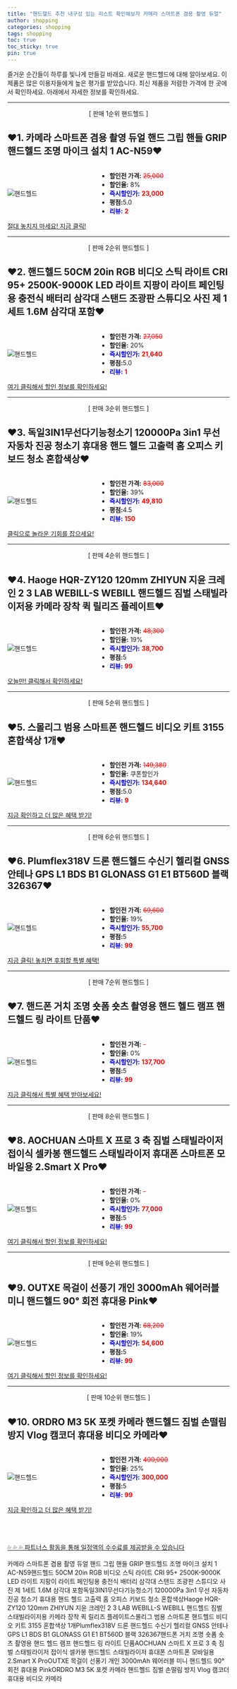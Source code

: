 ```yaml
---
title: "핸드헬드 추천 내구성 있는 리스트 확인해보자 카메라 스마트폰 겸용 촬영 듀얼"
author: shopping
categories: shopping
tags: shopping
toc: true
toc_sticky: true
pin: true
---
```

즐거운 순간들이 하루를 빛나게 만들길 바래요. 새로운 핸드헬드에 대해 알아보세요. 이 제품은 많은 이용자들에게 높은 평가를 받았습니다. 최신 제품을 저렴한 가격에 한 곳에서 확인하세요. 아래에서 자세한 정보를 확인하세요.

---
<p class="toplist" style="margin: 0 auto; display: block; width: fit-content;">[ 판매 1순위 핸드헬드 ]</p>

<h2><strong>❤️1. 카메라 스마트폰 겸용 촬영 듀얼 핸드 그립 핸들 GRIP 핸드헬드 조명 마이크 설치 1 AC-N59❤️</strong></h2>

<div style="display: flex; align-items: center;">
    <div style="flex: 0.4;">
        <img src="https://thumbnail8.coupangcdn.com/thumbnails/remote/230x230ex/image/vendor_inventory/18a3/23a80322b8e0c861f30ef128e6501911b72087c382b9a83fa288009c5710.jpg" alt="핸드헬드" style="max-width: 100%;">
    </div>
    <div style="flex: 0.6; margin-left: 10px;">
        <ul>
            <li><strong>할인전 가격:</strong> <del style="color: red;">25,000</del></li>
            <li><strong>할인율:</strong> 8%</li>
            <li><span style='color:blue'><strong>즉시할인가:</strong></span> <span style='color:red'><strong>23,000</strong></span></li>
            <li><strong>평점:</strong>5.0</li>
            <li><span style='color:blue'><strong>리뷰:</strong></span> <span style='color:red'><strong>2</strong></span></li>
        </ul>
    </div>
</div>
<div class="center">
    <a href="https://William4Davisa.github.io?lptag=AF9450613&subid=githubio&pageKey=7821892395&traceid=V0-153&itemId=21247927538&vendorItemId=88810346435" class="myButton">
        절대 놓치지 마세요! 지금 클릭!
    </a>
</div>


---
<p class="toplist" style="margin: 0 auto; display: block; width: fit-content;">[ 판매 2순위 핸드헬드 ]</p>

<h2><strong>❤️2. 핸드헬드 50CM 20in RGB 비디오 스틱 라이트 CRI 95+ 2500K-9000K LED 라이트 지팡이 라이트 페인팅용 충전식 배터리 삼각대 스탠드 조광판 스튜디오 사진 제 1세트 1.6M 삼각대 포함❤️</strong></h2>

<div style="display: flex; align-items: center;">
    <div style="flex: 0.4;">
        <img src="https://thumbnail9.coupangcdn.com/thumbnails/remote/230x230ex/image/vendor_inventory/5b88/6489e3742162a10826b386640311d488bea828fbf87d4a12707c86c9f8da.jpg" alt="핸드헬드" style="max-width: 100%;">
    </div>
    <div style="flex: 0.6; margin-left: 10px;">
        <ul>
            <li><strong>할인전 가격:</strong> <del style="color: red;">27,050</del></li>
            <li><strong>할인율:</strong> 20%</li>
            <li><span style='color:blue'><strong>즉시할인가:</strong></span> <span style='color:red'><strong>21,640</strong></span></li>
            <li><strong>평점:</strong>5.0</li>
            <li><span style='color:blue'><strong>리뷰:</strong></span> <span style='color:red'><strong>1</strong></span></li>
        </ul>
    </div>
</div>
<div class="center">
    <a href="https://William4Davisa.github.io?lptag=AF9450613&subid=githubio&pageKey=8068353627&traceid=V0-153&itemId=22699866646&vendorItemId=89735500708" class="myButton">
        여기 클릭해서 할인 정보를 확인하세요!
    </a>
</div>


---
<p class="toplist" style="margin: 0 auto; display: block; width: fit-content;">[ 판매 3순위 핸드헬드 ]</p>

<h2><strong>❤️3. 독일3IN1무선다기능청소기 120000Pa 3in1 무선 자동차 진공 청소기 휴대용 핸드 헬드 고출력 홈 오피스 키보드 청소 혼합색상❤️</strong></h2>

<div style="display: flex; align-items: center;">
    <div style="flex: 0.4;">
        <img src="https://thumbnail6.coupangcdn.com/thumbnails/remote/230x230ex/image/vendor_inventory/b902/8f14211fe5308ef8d7999c1dc0eefe3cc8c1d9668e06a5780fcd0943584d.jpg" alt="핸드헬드" style="max-width: 100%;">
    </div>
    <div style="flex: 0.6; margin-left: 10px;">
        <ul>
            <li><strong>할인전 가격:</strong> <del style="color: red;">83,000</del></li>
            <li><strong>할인율:</strong> 39%</li>
            <li><span style='color:blue'><strong>즉시할인가:</strong></span> <span style='color:red'><strong>49,810</strong></span></li>
            <li><strong>평점:</strong>4.5</li>
            <li><span style='color:blue'><strong>리뷰:</strong></span> <span style='color:red'><strong>150</strong></span></li>
        </ul>
    </div>
</div>
<div class="center">
    <a href="https://William4Davisa.github.io?lptag=AF9450613&subid=githubio&pageKey=7506157706&traceid=V0-153&itemId=19658268811&vendorItemId=89819784442" class="myButton">
        클릭으로 놀라운 기회를 잡으세요!
    </a>
</div>


---
<p class="toplist" style="margin: 0 auto; display: block; width: fit-content;">[ 판매 4순위 핸드헬드 ]</p>

<h2><strong>❤️4. Haoge HQR-ZY120 120mm ZHIYUN 지윤 크레인 2 3 LAB WEBILL-S WEBILL 핸드헬드 짐벌 스태빌라이저용 카메라 장착 퀵 릴리즈 플레이트❤️</strong></h2>

<div style="display: flex; align-items: center;">
    <div style="flex: 0.4;">
        <img src="https://thumbnail7.coupangcdn.com/thumbnails/remote/230x230ex/image/vendor_inventory/378e/74838b1091da3972cd83e798c819baf90b2825d44218c54d85c0f9bc7ca7.jpg" alt="핸드헬드" style="max-width: 100%;">
    </div>
    <div style="flex: 0.6; margin-left: 10px;">
        <ul>
            <li><strong>할인전 가격:</strong> <del style="color: red;">48,300</del></li>
            <li><strong>할인율:</strong> 19%</li>
            <li><span style='color:blue'><strong>즉시할인가:</strong></span> <span style='color:red'><strong>38,700</strong></span></li>
            <li><strong>평점:</strong>5</li>
            <li><span style='color:blue'><strong>리뷰:</strong></span> <span style='color:red'><strong>99</strong></span></li>
        </ul>
    </div>
</div>
<div class="center">
    <a href="https://William4Davisa.github.io?lptag=AF9450613&subid=githubio&pageKey=7691344700&traceid=V0-153&itemId=20568844695&vendorItemId=90777427621" class="myButton">
        오늘만! 클릭해서 확인하세요!
    </a>
</div>


---
<p class="toplist" style="margin: 0 auto; display: block; width: fit-content;">[ 판매 5순위 핸드헬드 ]</p>

<h2><strong>❤️5. 스몰리그 범용 스마트폰 핸드헬드 비디오 키트 3155 혼합색상 1개❤️</strong></h2>

<div style="display: flex; align-items: center;">
    <div style="flex: 0.4;">
        <img src="https://thumbnail6.coupangcdn.com/thumbnails/remote/230x230ex/image/rs_quotation_api/t4tyb1dk/ba72a472a6504041b3b1e33dafe1c2fa.jpg" alt="핸드헬드" style="max-width: 100%;">
    </div>
    <div style="flex: 0.6; margin-left: 10px;">
        <ul>
            <li><strong>할인전 가격:</strong> <del style="color: red;">149,380</del></li>
            <li><strong>할인율:</strong> 쿠폰할인가</li>
            <li><span style='color:blue'><strong>즉시할인가:</strong></span> <span style='color:red'><strong>134,640</strong></span></li>
            <li><strong>평점:</strong>5.0</li>
            <li><span style='color:blue'><strong>리뷰:</strong></span> <span style='color:red'><strong>9</strong></span></li>
        </ul>
    </div>
</div>
<div class="center">
    <a href="https://William4Davisa.github.io?lptag=AF9450613&subid=githubio&pageKey=4896363839&traceid=V0-153&itemId=6384301954&vendorItemId=73679332888" class="myButton">
        지금 확인하고 더 많은 혜택 받기!
    </a>
</div>


---
<p class="toplist" style="margin: 0 auto; display: block; width: fit-content;">[ 판매 6순위 핸드헬드 ]</p>

<h2><strong>❤️6. Plumflex318V 드론 핸드헬드 수신기 헬리컬 GNSS 안테나 GPS L1 BDS B1 GLONASS G1 E1 BT560D 블랙 326367❤️</strong></h2>

<div style="display: flex; align-items: center;">
    <div style="flex: 0.4;">
        <img src="https://thumbnail8.coupangcdn.com/thumbnails/remote/230x230ex/image/vendor_inventory/7d04/7c98ca56cb8a8edd1fd60f3bb8258a1e5e1487df45ce566be982c8e33928.jpg" alt="핸드헬드" style="max-width: 100%;">
    </div>
    <div style="flex: 0.6; margin-left: 10px;">
        <ul>
            <li><strong>할인전 가격:</strong> <del style="color: red;">69,600</del></li>
            <li><strong>할인율:</strong> 19%</li>
            <li><span style='color:blue'><strong>즉시할인가:</strong></span> <span style='color:red'><strong>55,700</strong></span></li>
            <li><strong>평점:</strong>5</li>
            <li><span style='color:blue'><strong>리뷰:</strong></span> <span style='color:red'><strong>99</strong></span></li>
        </ul>
    </div>
</div>
<div class="center">
    <a href="https://William4Davisa.github.io?lptag=AF9450613&subid=githubio&pageKey=8216235241&traceid=V0-153&itemId=23599838777&vendorItemId=90713559368" class="myButton">
        지금 클릭! 놓치면 후회할 특별 혜택!
    </a>
</div>


---
<p class="toplist" style="margin: 0 auto; display: block; width: fit-content;">[ 판매 7순위 핸드헬드 ]</p>

<h2><strong>❤️7. 핸드폰 거치 조명 숏폼 숏츠 촬영용 핸드 헬드 램프 핸드헬드 링 라이트 단품❤️</strong></h2>

<div style="display: flex; align-items: center;">
    <div style="flex: 0.4;">
        <img src="https://thumbnail9.coupangcdn.com/thumbnails/remote/230x230ex/image/vendor_inventory/ae27/479b51c06ef4294285f9a37fe82760e3e72352f6d06b346dc5dd82328329.jpg" alt="핸드헬드" style="max-width: 100%;">
    </div>
    <div style="flex: 0.6; margin-left: 10px;">
        <ul>
            <li><strong>할인전 가격:</strong> <del style="color: red;">-</del></li>
            <li><strong>할인율:</strong> 0%</li>
            <li><span style='color:blue'><strong>즉시할인가:</strong></span> <span style='color:red'><strong>137,700</strong></span></li>
            <li><strong>평점:</strong>5</li>
            <li><span style='color:blue'><strong>리뷰:</strong></span> <span style='color:red'><strong>99</strong></span></li>
        </ul>
    </div>
</div>
<div class="center">
    <a href="https://William4Davisa.github.io?lptag=AF9450613&subid=githubio&pageKey=8069306317&traceid=V0-153&itemId=22704555481&vendorItemId=89740104596" class="myButton">
        지금 클릭해서 특별 혜택 받아보세요!
    </a>
</div>


---
<p class="toplist" style="margin: 0 auto; display: block; width: fit-content;">[ 판매 8순위 핸드헬드 ]</p>

<h2><strong>❤️8. AOCHUAN 스마트 X 프로 3 축 짐벌 스태빌라이저 접이식 셀카봉 핸드헬드 스태빌라이저 휴대폰 스마트폰 모바일용 2.Smart X Pro❤️</strong></h2>

<div style="display: flex; align-items: center;">
    <div style="flex: 0.4;">
        <img src="https://thumbnail10.coupangcdn.com/thumbnails/remote/230x230ex/image/vendor_inventory/bb56/13aeed05358c480f04b0fc6eabafe35a27a8d2a2ef7763edacf18864dfe8.jpg" alt="핸드헬드" style="max-width: 100%;">
    </div>
    <div style="flex: 0.6; margin-left: 10px;">
        <ul>
            <li><strong>할인전 가격:</strong> <del style="color: red;">-</del></li>
            <li><strong>할인율:</strong> 0%</li>
            <li><span style='color:blue'><strong>즉시할인가:</strong></span> <span style='color:red'><strong>77,000</strong></span></li>
            <li><strong>평점:</strong>5</li>
            <li><span style='color:blue'><strong>리뷰:</strong></span> <span style='color:red'><strong>99</strong></span></li>
        </ul>
    </div>
</div>
<div class="center">
    <a href="https://William4Davisa.github.io?lptag=AF9450613&subid=githubio&pageKey=7877887154&traceid=V0-153&itemId=21536683216&vendorItemId=89469787415" class="myButton">
        여기 클릭해서 할인 정보를 확인하세요!
    </a>
</div>


---
<p class="toplist" style="margin: 0 auto; display: block; width: fit-content;">[ 판매 9순위 핸드헬드 ]</p>

<h2><strong>❤️9. OUTXE 목걸이 선풍기 개인 3000mAh 웨어러블 미니 핸드헬드 90° 회전 휴대용 Pink❤️</strong></h2>

<div style="display: flex; align-items: center;">
    <div style="flex: 0.4;">
        <img src="https://thumbnail9.coupangcdn.com/thumbnails/remote/230x230ex/image/vendor_inventory/0a99/4403d8da6424d2851c37168a62006a3c799b124095e2f5246f96a14e8b6f.jpg" alt="핸드헬드" style="max-width: 100%;">
    </div>
    <div style="flex: 0.6; margin-left: 10px;">
        <ul>
            <li><strong>할인전 가격:</strong> <del style="color: red;">68,200</del></li>
            <li><strong>할인율:</strong> 19%</li>
            <li><span style='color:blue'><strong>즉시할인가:</strong></span> <span style='color:red'><strong>54,600</strong></span></li>
            <li><strong>평점:</strong>5</li>
            <li><span style='color:blue'><strong>리뷰:</strong></span> <span style='color:red'><strong>99</strong></span></li>
        </ul>
    </div>
</div>
<div class="center">
    <a href="https://William4Davisa.github.io?lptag=AF9450613&subid=githubio&pageKey=7763035275&traceid=V0-153&itemId=20938978852&vendorItemId=90776156663" class="myButton">
        여기 클릭해서 할인 정보를 확인하세요!
    </a>
</div>


---
<p class="toplist" style="margin: 0 auto; display: block; width: fit-content;">[ 판매 10순위 핸드헬드 ]</p>

<h2><strong>❤️10. ORDRO M3 5K 포켓 카메라 핸드헬드 짐벌 손떨림 방지 Vlog 캠코더 휴대용 비디오 카메라❤️</strong></h2>

<div style="display: flex; align-items: center;">
    <div style="flex: 0.4;">
        <img src="https://thumbnail8.coupangcdn.com/thumbnails/remote/230x230ex/image/vendor_inventory/872c/da5f58a172ca87a234431cc045dcdebe9997f5221fb87e409e54fb86f2e5.jpg" alt="핸드헬드" style="max-width: 100%;">
    </div>
    <div style="flex: 0.6; margin-left: 10px;">
        <ul>
            <li><strong>할인전 가격:</strong> <del style="color: red;">400,000</del></li>
            <li><strong>할인율:</strong> 25%</li>
            <li><span style='color:blue'><strong>즉시할인가:</strong></span> <span style='color:red'><strong>300,000</strong></span></li>
            <li><strong>평점:</strong>5</li>
            <li><span style='color:blue'><strong>리뷰:</strong></span> <span style='color:red'><strong>99</strong></span></li>
        </ul>
    </div>
</div>
<div class="center">
    <a href="https://William4Davisa.github.io?lptag=AF9450613&subid=githubio&pageKey=8018029765&traceid=V0-153&itemId=22396465835&vendorItemId=89441378310" class="myButton">
        지금 확인하고 더 많은 혜택 받기!
    </a>
</div>

<br><br><br>[💦 💦 💦 파트너스 활동을 통해 일정액의 수수료를 제공받을 수 있습니다](https://link.coupang.com/a/bcpT2c)<br><br>카메라 스마트폰 겸용 촬영 듀얼 핸드 그립 핸들 GRIP 핸드헬드 조명 마이크 설치 1 AC-N59핸드헬드 50CM 20in RGB 비디오 스틱 라이트 CRI 95+ 2500K-9000K LED 라이트 지팡이 라이트 페인팅용 충전식 배터리 삼각대 스탠드 조광판 스튜디오 사진 제 1세트 1.6M 삼각대 포함독일3IN1무선다기능청소기 120000Pa 3in1 무선 자동차 진공 청소기 휴대용 핸드 헬드 고출력 홈 오피스 키보드 청소 혼합색상Haoge HQR-ZY120 120mm ZHIYUN 지윤 크레인 2 3 LAB WEBILL-S WEBILL 핸드헬드 짐벌 스태빌라이저용 카메라 장착 퀵 릴리즈 플레이트스몰리그 범용 스마트폰 핸드헬드 비디오 키트 3155 혼합색상 1개Plumflex318V 드론 핸드헬드 수신기 헬리컬 GNSS 안테나 GPS L1 BDS B1 GLONASS G1 E1 BT560D 블랙 326367핸드폰 거치 조명 숏폼 숏츠 촬영용 핸드 헬드 램프 핸드헬드 링 라이트 단품AOCHUAN 스마트 X 프로 3 축 짐벌 스태빌라이저 접이식 셀카봉 핸드헬드 스태빌라이저 휴대폰 스마트폰 모바일용 2.Smart X ProOUTXE 목걸이 선풍기 개인 3000mAh 웨어러블 미니 핸드헬드 90° 회전 휴대용 PinkORDRO M3 5K 포켓 카메라 핸드헬드 짐벌 손떨림 방지 Vlog 캠코더 휴대용 비디오 카메라